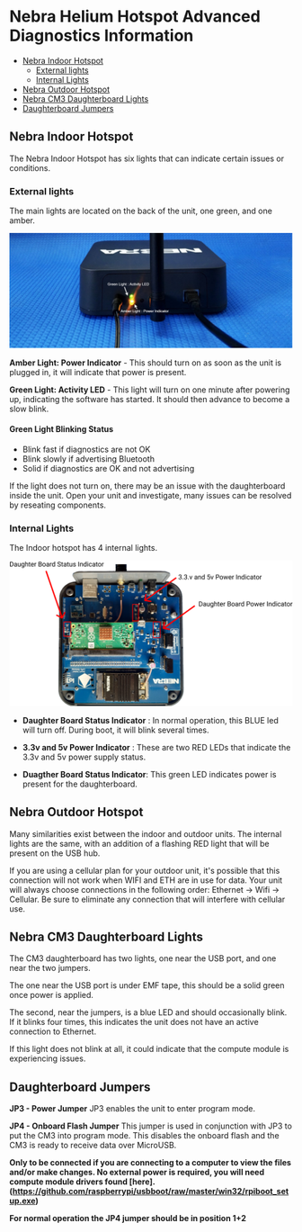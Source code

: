 # Nebra Helium Hotspot Advanced Diagnostics Information

* [Nebra Indoor Hotspot](#nebra-indoor-hotspot)
    * [External lights](#external-lights)
    * [Internal Lights](#internal-lights)
* [Nebra Outdoor Hotspot](#nebra-outdoor-hotspot)
* [Nebra CM3 Daughterboard Lights](#nebra-cm3-daughterboard-lights)
* [Daughterboard Jumpers](#daughterboard-jumpers)



## Nebra Indoor Hotspot

The Nebra Indoor Hotspot has six lights that can indicate certain issues or conditions.

### External lights
The main lights are located on the back of the unit, one green, and one amber.

![Indoor External Lights](../media/photos/indoor/indoor-external-lights.png)

**Amber Light: Power Indicator**  - This should turn on as soon as the unit is plugged in, it will indicate that power is present.

**Green Light: Activity LED**  - This light will turn on one minute after powering up, indicating the software has started. It should then advance to become a slow blink.

#### Green Light Blinking  Status 

* Blink fast if diagnostics are not OK
* Blink slowly if advertising Bluetooth
* Solid if diagnostics are OK and not advertising 

If the light does not turn on, there may be an issue with the daughterboard inside the unit. Open your unit and investigate, many issues can be resolved by reseating components.

### Internal Lights

The Indoor hotspot has 4 internal lights. 

![](../media/photos/indoor/Indoor-internal-lights.png)

* **Daughter Board Status Indicator** :  In normal operation, this BLUE led will turn off. During boot, it will blink several times.

* **3.3v and 5v Power Indicator** : These are two RED LEDs that indicate the 3.3v and 5v power supply status. 

*  **Duagther Board Status Indicator**: This green LED indicates power is present for the daughterboard.

## Nebra Outdoor Hotspot

Many similarities exist between the indoor and outdoor units. The internal lights are the same, with an addition of a flashing RED light that will be present on the USB hub.

If you are using a cellular plan for your outdoor unit, it's possible that this connection will not work when WIFI and ETH are in use for data. Your unit will always choose connections in the following order: Ethernet -> Wifi -> Cellular. Be sure to eliminate any connection that will interfere with cellular use.

## Nebra CM3 Daughterboard Lights

The CM3 daughterboard has two lights, one near the USB port, and one near the two jumpers.

The one near the USB port is under EMF tape, this should be a solid green once power is applied.

The second, near the jumpers, is a blue LED and should occasionally blink. If it blinks four times, this indicates the unit does not have an active connection to Ethernet.

If this light does not blink at all, it could indicate that the compute module is experiencing issues.

## Daughterboard Jumpers

**JP3 - Power Jumper**
JP3 enables the unit to enter program mode.

**JP4 - Onboard Flash Jumper**
This jumper is used in conjunction with JP3 to put the CM3 into program mode. This disables the onboard flash and the CM3 is ready to receive data over MicroUSB.

**Only to be connected if you are connecting to a computer to view the files and/or make changes. No external power is required, you will need compute module drivers found [here].(https://github.com/raspberrypi/usbboot/raw/master/win32/rpiboot_setup.exe)**

**For normal operation the JP4 jumper should be in position 1+2**
